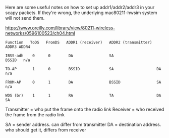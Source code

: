 Here are some useful notes on how to set up addr1/addr2/addr3 in your scapy packets. If they're wrong, the underlying mac80211-hwsim system will not send them.


https://www.oreilly.com/library/view/80211-wireless-networks/0596100523/ch04.html
```
Function   ToDS   FromDS   ADDR1 (receiver)   ADDR2 (transmitter)  ADDR3 ADDR4

IBSS-adh    0      0        DA                SA                   BSSID   n/a

TO-AP       1      0        BSSID             SA                   DA      n/a

FROM-AP     0      1        DA                BSSID                SA      n/a

WDS (br)    1      1        RA                TA                   DA      SA

```
Transmitter = who put the frame onto the radio link
Receiver = who received the frame from the radio link

SA = sender address. can differ from transmitter
DA = destination address. who should get it, differs from receiver
